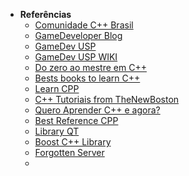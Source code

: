  - <strong>Referências</strong>
   - [Comunidade C++ Brasil](http://ccppbrasil.github.io/)
   - [GameDeveloper Blog](http://gamedeveloper.com.br/)
   - [GameDev USP](https://uspgamedev.org/#)
   - [GameDev USP WIKI](https://uspgamedev.org/wiki/USPGameDev_Wiki)
   - [Do zero ao mestre em C++](http://dozeroaomestre.blogspot.com.br/2014/10/a-pedras-no-caminho-de-um-iniciante.html)
   - [Bests books to learn C++](https://stackoverflow.com/questions/388242/the-definitive-c-book-guide-and-list)
   - [Learn CPP](https://hackr.io/tutorials/learn-c-plus-plus)
   - [C++ Tutoriais from TheNewBoston](https://www.youtube.com/watch?v=3Iq_uFbc4L4&list=PLAE85DE8440AA6B83&index=6)
   - [Quero Aprender C++ e agora?](https://vinipsmaker.wordpress.com/2013/01/13/quero-aprender-cpp-e-agora/)
   - [Best Reference CPP](http://en.cppreference.com/w/)
   - [Library QT](https://www.qt.io/developers/)
   - [Boost C++ Library](http://www.boost.org/)
   - [Forgotten Server](https://github.com/otland/forgottenserver)
   - []()

